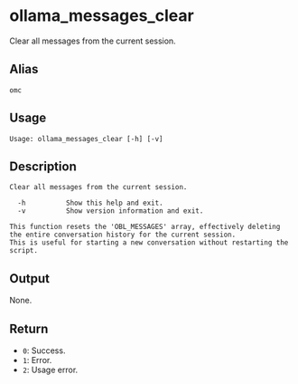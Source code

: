 # ollama_messages_clear

Clear all messages from the current session.

## Alias

`omc`

## Usage
```
Usage: ollama_messages_clear [-h] [-v]
```

## Description
```
Clear all messages from the current session.

  -h          Show this help and exit.
  -v          Show version information and exit.

This function resets the 'OBL_MESSAGES' array, effectively deleting the entire conversation history for the current session.
This is useful for starting a new conversation without restarting the script.
```

## Output
None.

## Return
* `0`: Success.
* `1`: Error.
* `2`: Usage error.
